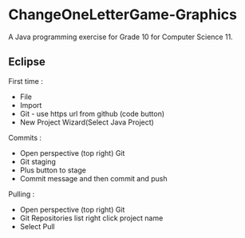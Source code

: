 # ChangeOneLetterGame-Graphics

A Java programming exercise for Grade 10 for Computer Science 11.

## Eclipse

First time : 

* File
* Import
* Git - use https url from github (code button)
* New Project Wizard(Select Java Project)


Commits : 

* Open perspective (top right) Git
* Git staging
* Plus button to stage
* Commit message and then commit and push

Pulling : 

* Open perspective (top right) Git
* Git Repositories list right click project name
* Select Pull
